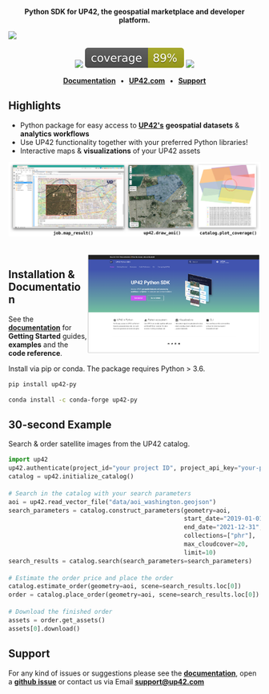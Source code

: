 <p align="center">
    <strong>Python SDK for UP42, the geospatial marketplace and developer platform.</strong>
</p>

![](docs/assets/github-banner-3.jpg)

<p align="center">
    <a href="https://pypi.org/project/up42-py/" title="up42-py on pypi"><img src="https://img.shields.io/pypi/v/up42-py?color=brightgreen"></a>
    <img src="./coverage.svg">
    <a href="https://twitter.com/UP42_" title="UP42 on Twitter"><img src="https://img.shields.io/twitter/follow/UP42_.svg?style=social"></a>
</p>

<p align="center">
    <b>
      <a href="https://sdk.up42.com/">Documentation</a> &nbsp; • &nbsp;
      <a href="http://www.up42.com">UP42.com</a> &nbsp; • &nbsp;
      <a href="#support">Support</a>
    </b>
</p>

## Highlights
- Python package for easy access to **[UP42's](http://www.up42.com)** **geospatial datasets** & **analytics workflows**
- Use UP42 functionality together with your preferred Python libraries!
- Interactive maps & **visualizations** of your UP42 assets

![](docs/assets/vizualisations.jpg)

<br>

<img align="right" href="https://sdk.up42.com/" src="docs/assets/docs.png" alt="" height="200"/>

## Installation & Documentation

See the **[documentation](https://sdk.up42.com/)** for **Getting Started** guides, **examples** and the **code 
reference**. 

Install via pip or conda. The package requires Python > 3.6.

```bash
pip install up42-py
```
```bash
conda install -c conda-forge up42-py
```

## 30-second Example

Search & order satellite images from the UP42 catalog.

```python
import up42
up42.authenticate(project_id="your project ID", project_api_key="your-project-API-key")
catalog = up42.initialize_catalog()

# Search in the catalog with your search parameters
aoi = up42.read_vector_file("data/aoi_washington.geojson")
search_parameters = catalog.construct_parameters(geometry=aoi,
                                                 start_date="2019-01-01",
                                                 end_date="2021-12-31",
                                                 collections=["phr"],
                                                 max_cloudcover=20,
                                                 limit=10)
search_results = catalog.search(search_parameters=search_parameters)

# Estimate the order price and place the order
catalog.estimate_order(geometry=aoi, scene=search_results.loc[0])
order = catalog.place_order(geometry=aoi, scene=search_results.loc[0])

# Download the finished order
assets = order.get_assets()
assets[0].download()
```

## Support

For any kind of issues or suggestions please see the [**documentation**](https://sdk.up42.com/), open a **[github issue](https://github.com/up42/up42-py/issues)** or contact us via Email **[support@up42.com](mailto:support@up42.com)**
